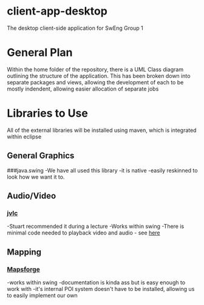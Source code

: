 # client-app-desktop
The desktop client-side application for SwEng Group 1

# General Plan
Within the home folder of the repository, there is a UML Class diagram outlining the structure of the application.
This has been broken down into separate packages and views, allowing the development of each to be mostly indendent, allowing easier allocation of separate jobs

# Libraries to Use
All of the external libraries will be installed using maven, which is integrated within eclipse 
## General Graphics
###java.swing 
-We have all used this library
-it is native
-easily reskinned to look how we want it to.

## Audio/Video
### [jvlc](https://github.com/caprica/vlcj)
-Stuart recommended it during a lecture 
-Works within swing 
-There is minimal code needed to playback video and audio - see [here](https://www.tutorialspoint.com/vlcj/)

## Mapping
### [Mapsforge](https://github.com/mapsforge/mapsforge)
-works within swing
-documentation is kinda ass but is easy enough to work with
-it's internal POI system doesn't have to be installed, allowing us to easily implement our own
